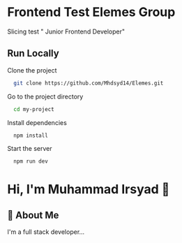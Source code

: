 # Frontend Test Elemes Group

Slicing test " Junior Frontend Developer"

## Run Locally

Clone the project

```bash
  git clone https://github.com/Mhdsyd14/Elemes.git
```

Go to the project directory

```bash
  cd my-project
```

Install dependencies

```bash
  npm install
```

Start the server

```bash
  npm run dev
```

# Hi, I'm Muhammad Irsyad 👋

## 🚀 About Me

I'm a full stack developer...
